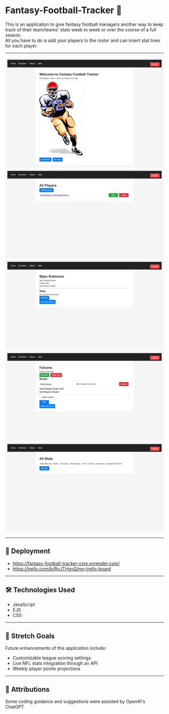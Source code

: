 # Fantasy-Football-Tracker 🏈

This is an application to give fantasy football managers another way to keep track of their team/teams' stats week to week or over the course of a full season.  
All you have to do is add your players to the roster and can insert stat lines for each player.

---

![Home Page](./public/images/homepage.png)
![Players Page](./public/images/playerspage.png)
![Player Profile](./public/images/playerprofile.png)
![Teams Page](./public/images/teamspage.png)
![Stats Page](./public/images/statspage.png)


---

## 🚀 Deployment
- https://fantasy-football-tracker-xzre.onrender.com/  
- https://trello.com/b/RnJTHgyQ/my-trello-board

---

## 🛠️ Technologies Used
- JavaScript  
- EJS  
- CSS  

---

## 🌟 Stretch Goals
Future enhancements of this application include:  
- Customizable league scoring settings  
- Live NFL stats integration through an API  
- Weekly player points projections

---

## 🙌 Attributions
Some coding guidance and suggestions were assisted by OpenAI's ChatGPT
